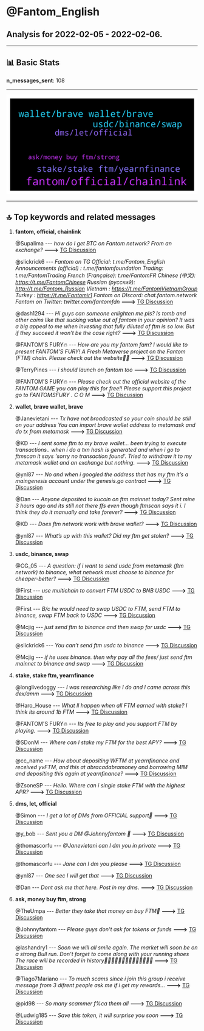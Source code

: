# **@Fantom_English**
 ## Analysis for **2022-02-05** - **2022-02-06**.

---

## 📊 **Basic Stats**

**n_messages_sent**: 108

---
![wordcloud](Fantom_English_1Days_wordcloud.png)

---


## 🔝 **Top keywords and related messages**

1. **fantom, official, chainlink**

    @Supalima --- *how do I get BTC on Fantom network? From an exchange?* **--->** [TG Discussion](https://t.me/Fantom_English/647436)

    @slickrick6 --- *Fantom on TG  Official: t.me/Fantom_English Announcements (official) : t.me/fantomfoundation Trading: t.me/FantomTrading French (Française): t.me/FantomFR Chinese (中文): https://t.me/FantomChinese Russian (русский): http://t.me/Fantom_Russian Vietnam : https://t.me/FantomVietnamGroup Turkey : https://t.me/Fantomir1  Fantom on DIscord: chat.fantom.network  Fantom on Twitter: twitter.com/fantomfdn* **--->** [TG Discussion](https://t.me/Fantom_English/647904)

    @dash1294 --- *Hi guys can someone enlighten me pls? Is tomb and other coins like that sucking value out of fantom in your opinion? It was a big appeal to me when investing that fully diluted of ftm is so low. But if they succeed it won’t be the case right?* **--->** [TG Discussion](https://t.me/Fantom_English/647892)

    @FANTOM'S FURY🔥 --- *How are you my fantom fam? I would like to present FANTOM'S FURY!   A Fresh Metaverse project on the Fantom (FTM) chain.  Please check out the website🙏🙏* **--->** [TG Discussion](https://t.me/Fantom_English/647718)

    @TerryPines --- *i should launch on fantom too* **--->** [TG Discussion](https://t.me/Fantom_English/648194)

    @FANTOM'S FURY🔥 --- *Please check out the official website of the FANTOM GAME you can play this for free!! Please support this project    go to  FANTOMSFURY . C O M* **--->** [TG Discussion](https://t.me/Fantom_English/647727)

2. **wallet, brave wallet, brave**

    @Janevietani --- *Tx have not broadcasted so your coin should be still on your address You can import brave wallet address to metamask and do tx from metamask* **--->** [TG Discussion](https://t.me/Fantom_English/647816)

    @KD --- *I sent some ftm to my brave wallet... been trying to execute transactions.. when i do a txn hash is generated and when i go to ftmscan it says 'sorry no transaction found'. Tried to withdraw it to my metamask wallet and an exchange but nothing.* **--->** [TG Discussion](https://t.me/Fantom_English/647814)

    @ynl87 --- *No and when i googled the address that has my ftm it’s a maingenesis account under the genesis.go contract* **--->** [TG Discussion](https://t.me/Fantom_English/647422)

    @Dan --- *Anyone deposited to kucoin on ftm mainnet today? Sent mine 3 hours ago and its still not there ffs even though ftmscan says it i. I think they do it manually and take forever?* **--->** [TG Discussion](https://t.me/Fantom_English/647935)

    @KD --- *Does ftm network work with brave wallet?* **--->** [TG Discussion](https://t.me/Fantom_English/647796)

    @ynl87 --- *What’s up with this wallet? Did my ftm get stolen?* **--->** [TG Discussion](https://t.me/Fantom_English/647431)

3. **usdc, binance, swap**

    @CG_05 --- *A question: if i want to send usdc from metamask (ftm network) to binance, what network must choose to binance for cheaper-better?* **--->** [TG Discussion](https://t.me/Fantom_English/647480)

    @First --- *use multichain to convert FTM USDC to BNB USDC* **--->** [TG Discussion](https://t.me/Fantom_English/647501)

    @First --- *B/c he would need to swap USDC to FTM, send FTM to binance, swap FTM back to USDC* **--->** [TG Discussion](https://t.me/Fantom_English/647505)

    @Mcjig --- *just send ftm to binance and then swap for usdc* **--->** [TG Discussion](https://t.me/Fantom_English/647498)

    @slickrick6 --- *You can’t send ftm usdc to binance* **--->** [TG Discussion](https://t.me/Fantom_English/647489)

    @Mcjig --- *if he uses binance. then why pay all the fees/ just send ftm mainnet to binance and swap* **--->** [TG Discussion](https://t.me/Fantom_English/647503)

4. **stake, stake ftm, yearnfinance**

    @longlivedoggy --- *I was researching like I do and I came across this dex/amm* **--->** [TG Discussion](https://t.me/Fantom_English/647571)

    @Haro_House --- *What ll happen when all FTM earned with stake? I think its around 1b FTM* **--->** [TG Discussion](https://t.me/Fantom_English/648108)

    @FANTOM'S FURY🔥 --- *Its free to play and you support FTM by playing.* **--->** [TG Discussion](https://t.me/Fantom_English/647723)

    @SDonM --- *Where can I stake my FTM for the best APY?* **--->** [TG Discussion](https://t.me/Fantom_English/648224)

    @cc_name --- *How about depositing WFTM at yearnfinance and received yvFTM,  and this at abracadabramoney and borrowing MIM and depositing this again at yearnfinance?* **--->** [TG Discussion](https://t.me/Fantom_English/648140)

    @ZsoneSP --- *Hello. Where can i single  stake FTM with the highest APR?* **--->** [TG Discussion](https://t.me/Fantom_English/648107)

5. **dms, let, official**

    @Simon --- *I get a lot of DMs from OFFICIAL support🤣* **--->** [TG Discussion](https://t.me/Fantom_English/648185)

    @y_bob --- *Sent you a DM @Johnnyfantom 🙂* **--->** [TG Discussion](https://t.me/Fantom_English/648207)

    @thomascorfu --- *@Janevietani can I dm you in private* **--->** [TG Discussion](https://t.me/Fantom_English/647811)

    @thomascorfu --- *Jane can I dm you please* **--->** [TG Discussion](https://t.me/Fantom_English/647810)

    @ynl87 --- *One sec I will get that* **--->** [TG Discussion](https://t.me/Fantom_English/647412)

    @Dan --- *Dont ask me that here. Post in my dms.* **--->** [TG Discussion](https://t.me/Fantom_English/647946)

6. **ask, money buy ftm, strong**

    @TheUmpa --- *Better they take that money an buy FTM🤔* **--->** [TG Discussion](https://t.me/Fantom_English/647995)

    @Johnnyfantom --- *Please guys don't ask for tokens or funds* **--->** [TG Discussion](https://t.me/Fantom_English/647887)

    @lashandry1 --- *Soon we will all smile again.  The market will soon be on a strong Bull run.  Don’t forget to come along with your running shoes The race will be recorded in history🚀💥💥🚀🚀🚀🚀🚀🚀🚀🚀🚀🚀🚀* **--->** [TG Discussion](https://t.me/Fantom_English/647555)

    @Tiago7Mariano --- *To much scams since i join this group i receive message from 3 difrent people ask me if i get my rewards...* **--->** [TG Discussion](https://t.me/Fantom_English/647486)

    @pid98 --- *So many scammer f%ca them all* **--->** [TG Discussion](https://t.me/Fantom_English/647475)

    @Ludwig185 --- *Save this token, it will surprise you soon* **--->** [TG Discussion](https://t.me/Fantom_English/647757)

